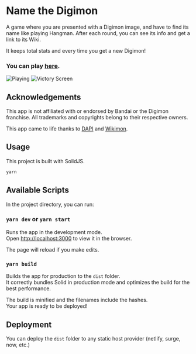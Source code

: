 # Name the Digimon

A game where you are presented with a Digimon image, and have to find its name like playing Hangman.
After each round, you can see its info and get a link to its Wiki.

It keeps total stats and every time you get a new Digimon!

### You can play [here](https://digi.athanasoglou.gr/).

![Playing](https://github.com/themetalfleece/name-the-digimon/assets/19432855/827af1e8-32f4-4978-b51a-995d735da594)
![Victory Screen](https://github.com/themetalfleece/name-the-digimon/assets/19432855/a1cd6555-b4a4-4229-bace-302f4ff43557)

## Acknowledgements
This app is not affiliated with or endorsed by Bandai or the Digimon franchise. All trademarks and copyrights belong to their respective owners.

This app came to life thanks to [DAPI](https://www.digi-api.com/) and [Wikimon](https://wikimon.net/).

## Usage

This project is built with SolidJS.

```bash
yarn
```

## Available Scripts

In the project directory, you can run:

### `yarn dev` or `yarn start`

Runs the app in the development mode.<br>
Open [http://localhost:3000](http://localhost:3000) to view it in the browser.

The page will reload if you make edits.<br>

### `yarn build`

Builds the app for production to the `dist` folder.<br>
It correctly bundles Solid in production mode and optimizes the build for the best performance.

The build is minified and the filenames include the hashes.<br>
Your app is ready to be deployed!

## Deployment

You can deploy the `dist` folder to any static host provider (netlify, surge, now, etc.)

